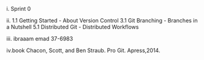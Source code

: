 i. Sprint 0

ii. 1.1 Getting Started - About Version Control
    3.1 Git Branching - Branches in a Nutshell
    5.1 Distributed Git - Distributed Workflows

iii. ibraaam emad 37-6983

iv.book Chacon, Scott, and Ben Straub. Pro Git. Apress,2014.

